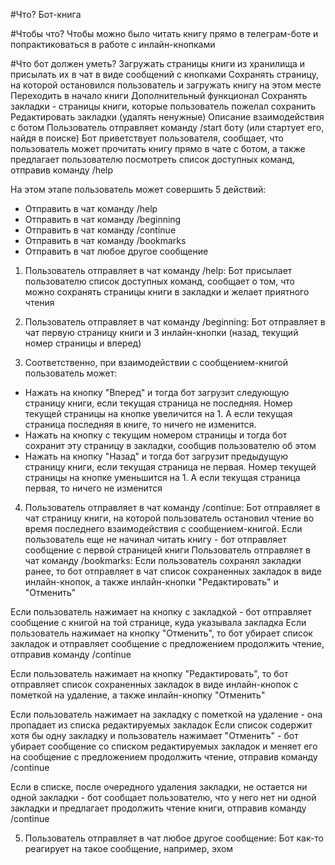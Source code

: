 #Что?
Бот-книга

#Чтобы что?
Чтобы можно было читать книгу прямо в телеграм-боте и попрактиковаться в работе с инлайн-кнопками

#Что бот должен уметь?
Загружать страницы книги из хранилища и присылать их в чат в виде сообщений с кнопками
Сохранять страницу, на которой остановился пользователь и загружать книгу на этом месте
Переходить в начало книги
Дополнительный функционал
Сохранять закладки - страницы книги, которые пользователь пожелал сохранить
Редактировать закладки (удалять ненужные)
Описание взаимодействия с ботом
Пользователь отправляет команду /start боту (или стартует его, найдя в поиске)
Бот приветствует пользователя, сообщает, что пользователь может прочитать книгу прямо в чате с ботом, а также предлагает пользователю посмотреть список доступных команд, отправив команду /help


На этом этапе пользователь может совершить 5 действий:
* Отправить в чат команду /help
* Отправить в чат команду /beginning
* Отправить в чат команду /continue
* Отправить в чат команду /bookmarks
* Отправить в чат любое другое сообщение
1. Пользователь отправляет в чат команду /help:
Бот присылает пользователю список доступных команд, сообщает о том, что можно сохранять страницы книги в закладки и желает приятного чтения


2. Пользователь отправляет в чат команду /beginning:
Бот отправляет в чат первую страницу книги и 3 инлайн-кнопки (назад, текущий номер страницы и вперед)


3. Соответственно, при взаимодействии с сообщением-книгой пользователь может:
* Нажать на кнопку "Вперед" и тогда бот загрузит следующую страницу книги, если текущая страница не последняя. Номер текущей страницы на кнопке увеличится на 1. А если текущая страница последняя в книге, то ничего не изменится.
* Нажать на кнопку с текущим номером страницы и тогда бот сохранит эту страницу в закладки, сообщив пользователю об этом
* Нажать на кнопку "Назад" и тогда бот загрузит предыдущую страницу книги, если текущая страница не первая. Номер текущей страницы на кнопке уменьшится на 1. А если текущая страница первая, то ничего не изменится


4. Пользователь отправляет в чат команду /continue:
Бот отправляет в чат страницу книги, на которой пользователь остановил чтение во время последнего взаимодействия с сообщением-книгой.
Если пользователь еще не начинал читать книгу - бот отправляет сообщение с первой страницей книги
Пользователь отправляет в чат команду /bookmarks:
Если пользователь сохранял закладки ранее, то бот отправляет в чат список сохраненных закладок в виде инлайн-кнопок, а также инлайн-кнопки "Редактировать" и "Отменить"


Если пользователь нажимает на кнопку с закладкой - бот отправляет сообщение с книгой на той странице, куда указывала закладка
Если пользователь нажимает на кнопку "Отменить", то бот убирает список закладок и отправляет сообщение с предложением продолжить чтение, отправив команду /continue


Если пользователь нажимает на кнопку "Редактировать", то бот отправляет список сохраненных закладок в виде инлайн-кнопок с пометкой на удаление, а также инлайн-кнопку "Отменить"


Если пользователь нажимает на закладку с пометкой на удаление - она пропадает из списка редактируемых закладок
Если список содержит хотя бы одну закладку и пользователь нажимает "Отменить" - бот убирает сообщение со списком редактируемых закладок и меняет его на сообщение с предложением продолжить чтение, отправив команду /continue


Если в списке, после очередного удаления закладки, не остается ни одной закладки - бот сообщает пользователю, что у него нет ни одной закладки и предлагает продолжить чтение книги, отправив команду /continue


5. Пользователь отправляет в чат любое другое сообщение:
Бот как-то реагирует на такое сообщение, например, эхом

